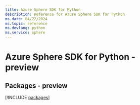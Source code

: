 ```yaml
---
title: Azure Sphere SDK for Python
description: Reference for Azure Sphere SDK for Python
ms.date: 04/22/2024
ms.topic: reference
ms.devlang: python
ms.service: sphere
---
```

# Azure Sphere SDK for Python - preview
## Packages - preview
[!INCLUDE [packages](sphere-index.md)]